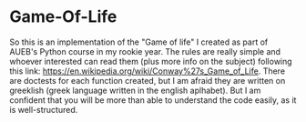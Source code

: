 # Game-Of-Life
So this is an implementation of the "Game of life" I created as part of AUEB's Python course in my rookie year. The rules are really simple and whoever interested can read them (plus more info on the subject) following this link: https://en.wikipedia.org/wiki/Conway%27s_Game_of_Life. There are doctests for each function created, but I am afraid they are written on greeklish (greek language written in the english aplhabet). But I am confident that you will be more than able to understand the code easily, as it is well-structured.
